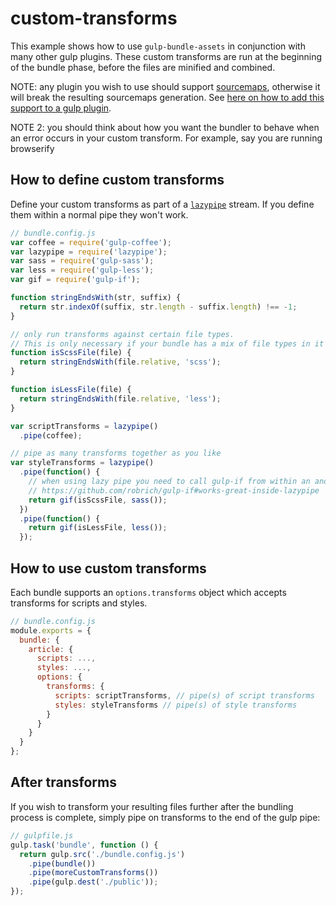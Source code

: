 # custom-transforms

This example shows how to use `gulp-bundle-assets` in conjunction with many other gulp plugins.
These custom transforms are run at the beginning of the bundle phase, before the files are minified and combined.

NOTE: any plugin you wish to use should support [sourcemaps](https://github.com/floridoo/gulp-sourcemaps),
otherwise it will break the resulting sourcemaps generation. 
See [here on how to add this support to a gulp plugin](https://github.com/floridoo/gulp-sourcemaps#plugin-developers-only-how-to-add-source-map-support-to-plugins).

NOTE 2: you should think about how you want the bundler to behave when an error occurs in your custom transform.
For example, say you are running browserify  

## How to define custom transforms

Define your custom transforms as part of a [`lazypipe`](https://github.com/OverZealous/lazypipe) stream.
If you define them within a normal pipe they won't work.

```js
// bundle.config.js
var coffee = require('gulp-coffee');
var lazypipe = require('lazypipe');
var sass = require('gulp-sass');
var less = require('gulp-less');
var gif = require('gulp-if');

function stringEndsWith(str, suffix) {
  return str.indexOf(suffix, str.length - suffix.length) !== -1;
}

// only run transforms against certain file types.
// This is only necessary if your bundle has a mix of file types in it
function isScssFile(file) {
  return stringEndsWith(file.relative, 'scss');
}

function isLessFile(file) {
  return stringEndsWith(file.relative, 'less');
}

var scriptTransforms = lazypipe()
  .pipe(coffee);

// pipe as many transforms together as you like
var styleTransforms = lazypipe()
  .pipe(function() {
    // when using lazy pipe you need to call gulp-if from within an anonymous func
    // https://github.com/robrich/gulp-if#works-great-inside-lazypipe
    return gif(isScssFile, sass());
  })
  .pipe(function() {
    return gif(isLessFile, less());
  });
```

## How to use custom transforms

Each bundle supports an `options.transforms` object which accepts transforms for scripts and styles.

```js
// bundle.config.js
module.exports = {
  bundle: {
    article: {
      scripts: ...,
      styles: ...,
      options: {
        transforms: {
          scripts: scriptTransforms, // pipe(s) of script transforms
          styles: styleTransforms // pipe(s) of style transforms
        }
      }
    }
  }
};
```

## After transforms

If you wish to transform your resulting files further after the bundling process is complete, simply pipe on
transforms to the end of the gulp pipe:

```js
// gulpfile.js
gulp.task('bundle', function () {
  return gulp.src('./bundle.config.js')
    .pipe(bundle())
    .pipe(moreCustomTransforms())
    .pipe(gulp.dest('./public'));
});
```